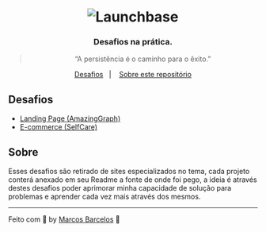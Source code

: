 <h1 align="center">
    <img alt="Launchbase" src="https://raw.githubusercontent.com/marcosbarcelos/Portfolio/main/assets/favicon.ico" />
</h1>

<h3 align="center">
  Desafios na prática.
</h3>

<blockquote align="center">“A persistência é o caminho para o êxito.”</blockquote>

<p align="center">
  <a href="#desafios">Desafios</a>&nbsp;&nbsp;&nbsp;|&nbsp;&nbsp;&nbsp;
  <a href="#sobre">Sobre este repositório</a>
</p>

## Desafios

- [Landing Page (AmazingGraph)](/AmazingGraph)
- [E-commerce (SelfCare)](/SelfCare)

## Sobre

Esses desafios são retirado de sites especializados no tema, cada projeto conterá anexado em seu Readme a fonte de onde foi pego, a ideia é através destes desafios poder aprimorar minha capacidade de solução para problemas e aprender cada vez mais através dos mesmos.

---

Feito com :purple_heart: by [Marcos Barcelos](https://marcosbarcelos.github.io/Portfolio/) :wave: